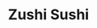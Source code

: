 ---
layout: place
title: "Zushi Sushi"
permalink: /washington/issaquah/zushi-sushi.html
stateAbbr: WA
stateName: Washington
cityName: Issaquah
seo:
  name: "Zushi Sushi"
  type: Restaurant
  links: https://zushisushiissaquah.com/
description: "Zushi Sushi serves delicious sushi in Issaquah, Washington. Try fresh Japanese dishes for a great dining experience. "
place_id: ChIJyYKiWL1vkFQR7pcAvu7viTQ
photos:
  - name: >-
      places/ChIJyYKiWL1vkFQR7pcAvu7viTQ/photos/AeeoHcLRboHmSJC-XxuVhB4k1eRbAZK_L3NP_kCXZXcTvKw20xeC6wmIBPkGoBsR0-DyWTTzLZdff3A806WE6uXMshWX_cfTD7CN7fiz8P927ipP4dq4eR3VrPrvXJBj8midFDUC0Va8XOuZbfnEMs3Y0aW_yzMVZgVVFlNgQuAAubtic05XzO-gUwtQuudI-zxPtGJGuLI8PQCxeNverI6nnVyMEGIl2PhGWBg9UeOpw4-iJCb27mFrV_EWD0VjBiO25ioSDKBMQohLHyTDCt1aycBGiK_scMWbf-SjxcAZGWLKjg
    widthPx: 1440
    heightPx: 1080
    authorAttributions:
      - displayName: Zushi Sushi
        uri: https://maps.google.com/maps/contrib/100559702636744589737
        photoUri: >-
          https://lh3.googleusercontent.com/a-/ALV-UjVyHNnNPOPlv4o_D0dkmcguwXsqv4IjsSDwTEMWitAVp9JhSIOd=s100-p-k-no-mo
    flagContentUri: >-
      https://www.google.com/local/imagery/report/?cb_client=maps_api_places.places_api&image_key=!1e10!2sAF1QipPfq4xaL5R3BCkWKhSzBCKIA2P1NxAN4-wSfs60&hl=en-US
    googleMapsUri: >-
      https://www.google.com/maps/place//data=!3m4!1e2!3m2!1sAF1QipPfq4xaL5R3BCkWKhSzBCKIA2P1NxAN4-wSfs60!2e10!4m2!3m1!1s0x54906fbd58a282c9:0x3489efeebe0097ee
  - name: >-
      places/ChIJyYKiWL1vkFQR7pcAvu7viTQ/photos/AeeoHcLPtZImNE2-h4j2Qh_CvVvIaI5JbJAhdSFP5vbE42r6Ri6PB6YQCYabHQXT8AvpVteg0ZF_OHBQBuzmcTH_5jDZHcsEMBoWu_30-fE6g8VJ7TTutvAT-HpGI4Iu3PycQPEIRQNKFn0vM7Kv2A-796nigzaxmWn_WD1D1h99L17Y0-Eu9pcZXC5f92EnhM6TGUai6RfnozFCBrRoQm8C74HmSj0ChQvESVzeYeX5vIGd1MDZQwT_xmnmNo3usJjXpfh69d99ShkWcB-RJ1aTn454Ev5rSMpndamp92RZMG5qpA
    widthPx: 2048
    heightPx: 1363
    authorAttributions:
      - displayName: Zushi Sushi
        uri: https://maps.google.com/maps/contrib/100559702636744589737
        photoUri: >-
          https://lh3.googleusercontent.com/a-/ALV-UjVyHNnNPOPlv4o_D0dkmcguwXsqv4IjsSDwTEMWitAVp9JhSIOd=s100-p-k-no-mo
    flagContentUri: >-
      https://www.google.com/local/imagery/report/?cb_client=maps_api_places.places_api&image_key=!1e10!2sAF1QipNOMFLEM0vX0X-PMHoczthD3iRAgz07qsu0ibY_&hl=en-US
    googleMapsUri: >-
      https://www.google.com/maps/place//data=!3m4!1e2!3m2!1sAF1QipNOMFLEM0vX0X-PMHoczthD3iRAgz07qsu0ibY_!2e10!4m2!3m1!1s0x54906fbd58a282c9:0x3489efeebe0097ee
  - name: >-
      places/ChIJyYKiWL1vkFQR7pcAvu7viTQ/photos/AeeoHcKwEfsK017A3UBX1KzBFk0gFousgDKRLXVrbw7CBKfIM37QIRcQWQ1u8EmBXg9xHncGBiiXdYuSJw5VPjN8GhqswDXhMBbsQnCNjWAECAv8UZRvdnXIKs6SwevenItHwTdWP9XynhGpiV3Sk5gVSHPxg0wq9L_W0ZxOXk6z_ySTs8GrluN7Cgs8fqgI_nnqUvJJjdkoeQmJ2s4-K0wtjctypM73_0GrwBP95jYikemKVI_XCbuGjbNztd5AlP7ktRSPsJF68XclE5uqf-lf3F6PMeu4f0Q9eCNnS-CjhZufyQrq9X-kijk9jKDPPPgI5dI6PCNY-hHjPzGvoM0XEY_cSiCYaoX1S08p37FZDqSJWyMZc8qbsTiQ3if97jPXzDaLgiD_AXoqrb3xiV78aSyAJnZk_WD-SG9iXnwIbZM7kLc6
    widthPx: 4032
    heightPx: 3024
    authorAttributions:
      - displayName: Allyssa Mcclurkin
        uri: https://maps.google.com/maps/contrib/109861166393068940859
        photoUri: >-
          https://lh3.googleusercontent.com/a-/ALV-UjX_SAgfrHwQy8hxFMeOrECW8UuHPezxNrBRhXjjA9ZeandasiU=s100-p-k-no-mo
    flagContentUri: >-
      https://www.google.com/local/imagery/report/?cb_client=maps_api_places.places_api&image_key=!1e10!2sCIHM0ogKEICAgICfg9qmrAE&hl=en-US
    googleMapsUri: >-
      https://www.google.com/maps/place//data=!3m4!1e2!3m2!1sCIHM0ogKEICAgICfg9qmrAE!2e10!4m2!3m1!1s0x54906fbd58a282c9:0x3489efeebe0097ee
  - name: >-
      places/ChIJyYKiWL1vkFQR7pcAvu7viTQ/photos/AeeoHcIZpt9FAE-mm17U2wB89VsBo8iGe_1PAFQ9MtBDiPfEpVGMLEXKWEcG86aTb4JRaNRymYw64TX1C3ELU_PKZ9o_Jrf0l16XovplxhgA8D8uwbx-PLO44OGpDa6Taz7fLxslcL3Dg9p1OV3fxSyfTqLyk3cbRgbJkspb91U9219WcZyJT0nZZIjVGMZzuRqDnV7x7Y6rUYxYHAaBsn-xRbJp-9FAXncQDBArLEv1LS5wgLrwU-PC6I0g0cln8rfYBqjl4Z8HNQVKW_oO1iJk1QkI0bfOT8XcCxh_oea6ywVChw
    widthPx: 4032
    heightPx: 3024
    authorAttributions:
      - displayName: Zushi Sushi
        uri: https://maps.google.com/maps/contrib/100559702636744589737
        photoUri: >-
          https://lh3.googleusercontent.com/a-/ALV-UjVyHNnNPOPlv4o_D0dkmcguwXsqv4IjsSDwTEMWitAVp9JhSIOd=s100-p-k-no-mo
    flagContentUri: >-
      https://www.google.com/local/imagery/report/?cb_client=maps_api_places.places_api&image_key=!1e10!2sAF1QipNSGI2taAd00NwKexGZSPYAnBRDgW-ZN8rXUm4r&hl=en-US
    googleMapsUri: >-
      https://www.google.com/maps/place//data=!3m4!1e2!3m2!1sAF1QipNSGI2taAd00NwKexGZSPYAnBRDgW-ZN8rXUm4r!2e10!4m2!3m1!1s0x54906fbd58a282c9:0x3489efeebe0097ee
  - name: >-
      places/ChIJyYKiWL1vkFQR7pcAvu7viTQ/photos/AeeoHcKBYUXGmHsnL1wbHJPmtKdBjNGEF2IuoRN0Rq62JhdksV2tvrR-2vngy2ldeizzkwOLdJXWYZL-foDcqAY02mUMQE6MXdl0Uftl5-rM99rhtnvSp7eOI-petZVW6uqWgtnlMNaV26gvm5SXo2rvU7AbGsXfrTktsefizCm54ATFkEMkGJJeU64X0zj8kLtWK2puAwk6ql1Qqm9SdTTnLIoc98L0KXATTtkIPSTIvaW1Bxl3KdT0o_F5BZAsfue6298xXra1C40-n2AHCHhhWecW9gxpBf0rYtmYdPB9elX4Gw
    widthPx: 4192
    heightPx: 2789
    authorAttributions:
      - displayName: Zushi Sushi
        uri: https://maps.google.com/maps/contrib/100559702636744589737
        photoUri: >-
          https://lh3.googleusercontent.com/a-/ALV-UjVyHNnNPOPlv4o_D0dkmcguwXsqv4IjsSDwTEMWitAVp9JhSIOd=s100-p-k-no-mo
    flagContentUri: >-
      https://www.google.com/local/imagery/report/?cb_client=maps_api_places.places_api&image_key=!1e10!2sAF1QipMN3IVx9lKGBZAjDjypL7UqE6XwlsXBd1lgY3Qg&hl=en-US
    googleMapsUri: >-
      https://www.google.com/maps/place//data=!3m4!1e2!3m2!1sAF1QipMN3IVx9lKGBZAjDjypL7UqE6XwlsXBd1lgY3Qg!2e10!4m2!3m1!1s0x54906fbd58a282c9:0x3489efeebe0097ee
  - name: >-
      places/ChIJyYKiWL1vkFQR7pcAvu7viTQ/photos/AeeoHcIymrHa3vOHxamvdKOA7Vojt_lTJglsrPy-wyXebM144U_8-XxIj5C_fyAy9mHfislEuzmsU7lDKGuTomKQ_ejVNunftRG_B-1Ohllg7q5fILj18ya6SswKOhbAU81YZr_6ftHqGbeGRXf9rwqFFpKAQC_fvkq7fSy5bYFgjjtO372nc70D1lgnm0eA39ib-OUH5fOMLiwqlDMLPixkQ3p41MPSf1Ocgq_eMAhkbj5u4ZjLmX_gnLTWlVhERmHMquc3tVGSUYTb0g7hcW8W2drGVCQ4DaT__EUqSzdCfdnAVWjV643NFKBhSCestJIw_yfe9wJzVNRevoWE983ufCrQdypf3yBqWFM2Mz2g6AYs3q9smyqrbvvjUtKhjACUkCOI-y5WqFluMglzUGHs_R81EnuXQRiyMjgvB63tABx5sg
    widthPx: 3072
    heightPx: 4080
    authorAttributions:
      - displayName: Evie Bridges
        uri: https://maps.google.com/maps/contrib/113634134087425708666
        photoUri: >-
          https://lh3.googleusercontent.com/a-/ALV-UjWHtYYCKd1ZDkF9D_3tYubdfmQ1wmK-iWgSvCjTmpIA0tfyK1hzTg=s100-p-k-no-mo
    flagContentUri: >-
      https://www.google.com/local/imagery/report/?cb_client=maps_api_places.places_api&image_key=!1e10!2sCIHM0ogKEICAgICLl97VDQ&hl=en-US
    googleMapsUri: >-
      https://www.google.com/maps/place//data=!3m4!1e2!3m2!1sCIHM0ogKEICAgICLl97VDQ!2e10!4m2!3m1!1s0x54906fbd58a282c9:0x3489efeebe0097ee
  - name: >-
      places/ChIJyYKiWL1vkFQR7pcAvu7viTQ/photos/AeeoHcJXBFr7DGiRlpWnBOdMzyY70CS2DJ5i4Hrf-K4J5wBiBaZOGmZpQP38Y72UBx_pcL3fbDWtqBV-HVukXTO7PNwdfzGEtWZqchleFK1DtYHSv-1gzUSp13bEh7Iru-Xqdsflwth15o7hufxU1Aq-IiFJvvIZJyaWByopKcKREJY7GViHAyiqc2mnNaYZDAqNiaT0REqzds2A1m4qON16jPjeOrmYeHmfQCQOgY_mGNXkmHF9szcv0k2qK0HfFqbL7qlG80lwz93R4eK-0CKyhK7xIi-8UC-rAx2_SEpdobhfCQ
    widthPx: 989
    heightPx: 1280
    authorAttributions:
      - displayName: Zushi Sushi
        uri: https://maps.google.com/maps/contrib/100559702636744589737
        photoUri: >-
          https://lh3.googleusercontent.com/a-/ALV-UjVyHNnNPOPlv4o_D0dkmcguwXsqv4IjsSDwTEMWitAVp9JhSIOd=s100-p-k-no-mo
    flagContentUri: >-
      https://www.google.com/local/imagery/report/?cb_client=maps_api_places.places_api&image_key=!1e10!2sAF1QipMDtEUcwMz_LMJN83qs1tBvf4QkQNMd8Sj_1Ogj&hl=en-US
    googleMapsUri: >-
      https://www.google.com/maps/place//data=!3m4!1e2!3m2!1sAF1QipMDtEUcwMz_LMJN83qs1tBvf4QkQNMd8Sj_1Ogj!2e10!4m2!3m1!1s0x54906fbd58a282c9:0x3489efeebe0097ee
  - name: >-
      places/ChIJyYKiWL1vkFQR7pcAvu7viTQ/photos/AeeoHcIdLv98nKj0IvarOZ8ooxIAh3tWe2GYlRdKD7V7xLXZTZnra5H16GPNhZz1v_Vyw-H02BVUKXA-GKN1gqgUf2T131-9FE4ff20qOkm6sdgtUW3r4VlIX0WLqRyR9tcHKjvApW3bV-C7wuSIK0CHNzu5dGqb_fObG2ndcXTvkQlZ3NI3P6vaPiRSxF8ZSBJfZUfnSpbtdPoAU_5WsC65X5HFHqJzZXwWWJKejNAM0LFIwikfiwyc19fslTeZH51oTb0keEt4padEWFnpYqTPV8giRlFqZ0LT9vNyfmKx9efmSc6VON3rxQlvzdrYMdDMtUUkxWhAkvx5rLso45g2RuP5VJst1hLreNwUbYwOvSCGwCJ_pY4u2SwMbStTkZ3Cc7pZFwdvY6XQIciYBBdUpTEnWs9Q9LBS4PeEHAIQJQhRWg
    widthPx: 4032
    heightPx: 3024
    authorAttributions:
      - displayName: Diana Neal
        uri: https://maps.google.com/maps/contrib/104475868027900151592
        photoUri: >-
          https://lh3.googleusercontent.com/a-/ALV-UjVoOuBIM1wD2QQjKVyYxuMV7wjQgbyOCyIej-9i9VqO1M2BCZQ=s100-p-k-no-mo
    flagContentUri: >-
      https://www.google.com/local/imagery/report/?cb_client=maps_api_places.places_api&image_key=!1e10!2sCIHM0ogKEICAgID3yvSEIw&hl=en-US
    googleMapsUri: >-
      https://www.google.com/maps/place//data=!3m4!1e2!3m2!1sCIHM0ogKEICAgID3yvSEIw!2e10!4m2!3m1!1s0x54906fbd58a282c9:0x3489efeebe0097ee
  - name: >-
      places/ChIJyYKiWL1vkFQR7pcAvu7viTQ/photos/AeeoHcKQFW2RRBl7g-NVdFy0uXTbYanStsEkcQdltkHlvoxN_IMf_mfeh3rJ89mYF5Xlqne5nfmcKvgMeqzenl5DkBu2V5szwlpKneLOfacY9GqEhM0ESqOgA3IsEhVntl-icY9rIY30_IgdHpBbG6rBv4qM_SFINVUuUn9pmu0bohbuv6FaDniphvHL-Plu5pw8HBQX2LEdJKCrdfHIG7AlF8znC9j7NfyR7gXBl32bzazekJOw2DKu4RLrQ9mGMXVAUtAHnmD-g61JsKa3YnQzk5N7GoqDu7-NUyklHFJMwHqvmQ
    widthPx: 3024
    heightPx: 4032
    authorAttributions:
      - displayName: Zushi Sushi
        uri: https://maps.google.com/maps/contrib/100559702636744589737
        photoUri: >-
          https://lh3.googleusercontent.com/a-/ALV-UjVyHNnNPOPlv4o_D0dkmcguwXsqv4IjsSDwTEMWitAVp9JhSIOd=s100-p-k-no-mo
    flagContentUri: >-
      https://www.google.com/local/imagery/report/?cb_client=maps_api_places.places_api&image_key=!1e10!2sAF1QipM6xJjPo0LzNSGKdnaLSAw9KTxD39VUvat14RQ1&hl=en-US
    googleMapsUri: >-
      https://www.google.com/maps/place//data=!3m4!1e2!3m2!1sAF1QipM6xJjPo0LzNSGKdnaLSAw9KTxD39VUvat14RQ1!2e10!4m2!3m1!1s0x54906fbd58a282c9:0x3489efeebe0097ee
  - name: >-
      places/ChIJyYKiWL1vkFQR7pcAvu7viTQ/photos/AeeoHcJU443MJ4r6TovFDCY2U5y3IDZch7RX8a1Rigwx_J8kD4ldGfksUr0aQJmUwACQQKOeCSygOsetX8Lqu1vbuM4j5WsPb_T39BXc4im8hjSfBAfWujoQFUCfDhkwl0nZn9dlGOuA5QZUzVuvuHNkBBQCZaKPBOryt11mGEVwtMtcyrfDBnROMyd8-uih2A8G_t2vLQKi2-Sat-lSzIV8khfsTSy1YDpVHCD8K3Gt5IWWnhoOH152XS6hvFl3OZ-bDrwnwqRHyJvVCeZx_YYvER5qQFzNzi6u7MRJXyN4gm9mJQ
    widthPx: 4800
    heightPx: 2700
    authorAttributions:
      - displayName: Zushi Sushi
        uri: https://maps.google.com/maps/contrib/100559702636744589737
        photoUri: >-
          https://lh3.googleusercontent.com/a-/ALV-UjVyHNnNPOPlv4o_D0dkmcguwXsqv4IjsSDwTEMWitAVp9JhSIOd=s100-p-k-no-mo
    flagContentUri: >-
      https://www.google.com/local/imagery/report/?cb_client=maps_api_places.places_api&image_key=!1e10!2sAF1QipN9i7nn9IuWlG39Jzs98NUXEVQEwz7kSLzu300z&hl=en-US
    googleMapsUri: >-
      https://www.google.com/maps/place//data=!3m4!1e2!3m2!1sAF1QipN9i7nn9IuWlG39Jzs98NUXEVQEwz7kSLzu300z!2e10!4m2!3m1!1s0x54906fbd58a282c9:0x3489efeebe0097ee
address: 5614 E Lake Sammamish Pkwy SE, Issaquah, WA 98029, USA
street: 5614 E Lake Sammamish Pkwy SE
city: Issaquah
state: WA
zip: '98029'
country: USA
neighborhood: North Issaquah
latitude: '47.551350'
longitude: '-122.042968'
accessibility_options:
  wheelchairAccessibleParking: true
  wheelchairAccessibleEntrance: true
  wheelchairAccessibleRestroom: true
  wheelchairAccessibleSeating: true
business_status: OPERATIONAL
name: Zushi Sushi
google_maps_links:
  directionsUri: >-
    https://www.google.com/maps/dir//''/data=!4m7!4m6!1m1!4e2!1m2!1m1!1s0x54906fbd58a282c9:0x3489efeebe0097ee!3e0
  placeUri: https://maps.google.com/?cid=3785820770450577390
  writeAReviewUri: >-
    https://www.google.com/maps/place//data=!4m3!3m2!1s0x54906fbd58a282c9:0x3489efeebe0097ee!12e1
  reviewsUri: >-
    https://www.google.com/maps/place//data=!4m4!3m3!1s0x54906fbd58a282c9:0x3489efeebe0097ee!9m1!1b1
  photosUri: >-
    https://www.google.com/maps/place//data=!4m3!3m2!1s0x54906fbd58a282c9:0x3489efeebe0097ee!10e5
primary_type: Sushi Restaurant
opening_hours:
  regular: null
  current: null
secondary_opening_hours:
  regular:
    weekdayDescriptions: null
    type: null
  current:
    weekdayDescriptions: null
    type: null
phone: (425) 557-4474
price_level: PRICE_LEVEL_MODERATE
price_range: $20 &ndash; $30
rating: '4.6'
rating_count: 388
website: https://zushisushiissaquah.com/
reviews: null
parking_options: null
payment_options: null
allow_dogs: null
curbside_pickup: null
delivery: null
dine_in: null
good_for_children: null
good_for_groups: null
good_for_sports: null
live_music: null
menu_for_children: null
outdoor_seating: null
reservable: null
restroom: null
serves_beer: null
serves_breakfast: null
serves_brunch: null
serves_cocktails: null
serves_coffee: null
serves_dinner: null
serves_dessert: null
serves_lunch: null
serves_vegetarian_food: null
serves_wine: null
takeout: null
summary: null

---